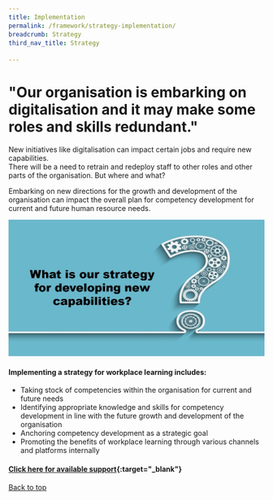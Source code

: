 ```yaml
---
title: Implementation
permalink: /framework/strategy-implementation/
breadcrumb: Strategy
third_nav_title: Strategy

---
```




# **"Our organisation is embarking on digitalisation and it may make some roles and skills redundant."**
	
New initiatives like digitalisation can impact certain jobs and require new capabilities. <br>
There will be a need to retrain and redeploy staff to other roles and other parts of the organisation. But where and what?	

Embarking on new directions for the growth and development of the organisation can impact the overall plan for competency development for current and future human resource needs.

<img src="/images/implementation/strategy.jpg">


#### **Implementing a strategy for workplace learning includes:**

- Taking stock of competencies within the organisation for current and future needs
- Identifying appropriate knowledge and skills for competency development in line with the future growth and development of the organisation
- Anchoring competency development as a strategic goal
- Promoting the benefits of workplace learning through various channels and platforms internally



#### [Click here for available support](https://www.workplacelearning.gov.sg/framework/strategy-support/){:target="_blank"}

[Back to top](#top)
